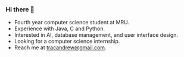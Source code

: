 ### Hi there 👋

* Fourth year computer science student at MRU.
* Experience with Java, C and Python.
* Interested in AI, database management, and user interface design.
* Looking for a computer science internship.
* Reach me at tracandrew@gmail.com.

<!--
**CheekBreek/CheekBreek** is a ✨ _special_ ✨ repository because its `README.md` (this file) appears on your GitHub profile.

Here are some ideas to get you started:

- 🔭 I’m currently working on ...
- 🌱 I’m currently learning ...
- 👯 I’m looking to collaborate on ...
- 🤔 I’m looking for help with ...
- 💬 Ask me about ...
- 📫 How to reach me: ...
- 😄 Pronouns: ...
- ⚡ Fun fact: ...
-->
